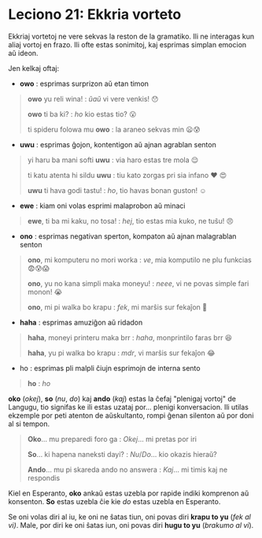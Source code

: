 # Leciono 21: Ekkria vorteto

Ekkriaj vortetoj ne vere sekvas la reston de la gramatiko. Ili ne interagas kun
aliaj vortoj en frazo. Ili ofte estas sonimitoj, kaj esprimas simplan emocion
aŭ ideon.

Jen kelkaj oftaj:

* **owo** : esprimas surprizon aŭ etan timon

> **owo** yu reli wina! : *ŭaŭ* vi vere venkis! 😯
>
> **owo** ti ba ki? : *ho* kio estas tio? 😮
>
> ti spideru folowa mu **owo** : la araneo sekvas min 😦😰

* **uwu** : esprimas ĝojon, kontentigon aŭ ajnan agrablan senton

> yi haru ba mani softi **uwu** : via haro estas tre mola 😌
>
> ti katu atenta hi sildu **uwu** : tiu kato zorgas pri sia infano ❤️ 😍
>
> **uwu** ti hava godi tastu! : *ho*, tio havas bonan guston! ☺️

* **ewe** : kiam oni volas esprimi malaprobon aŭ minaci

> **ewe**, ti ba mi kaku, no tosa! : *hej*, tio estas mia kuko, ne tuŝu! 😠

* **ono** : esprimas negativan sperton, kompaton aŭ ajnan malagrablan senton

> **ono**, mi komputeru no mori worka : *ve*, mia komputilo ne plu funkcias 😨😰😱
>
> **ono**, yu no kana simpli maka moneyu! : *neee*, vi ne povas simple fari
> monon! 😭
>
> **ono**, mi pi walka bo krapu : *fek*, mi marŝis sur fekaĵon 🤢

* **haha** : esprimas amuziĝon aŭ ridadon

> **haha**, moneyi printeru maka brr : *haha*, monprintilo faras brr 😆
>
> **haha**, yu pi walka bo krapu : *mdr*, vi marŝis sur fekaĵon 😂

* ho : esprimas pli malpli ĉiujn esprimojn de interna sento

> **ho** : *ho*

**oko** (*okej*), **so** (*nu*, *do*) kaj **ando** (*kaj*) estas la ĉefaj
"plenigaj vortoj" de Langugu, tio signifas ke ili estas uzataj por... plenigi
konversacion. Ili utilas ekzemple por peti atenton de aŭskultanto, rompi ĝenan
silenton aŭ por doni al si tempon.

> **Oko**... mu preparedi foro ga : *Okej*... mi pretas por iri
>
> **So**... ki hapena naneksti dayi? : *Nu*/*Do*... kio okazis hieraŭ?
>
> **Ando**... mu pi skareda ando no answera : *Kaj*... mi timis kaj ne respondis

Kiel en Esperanto, **oko** ankaŭ estas uzebla por rapide indiki komprenon aŭ
konsenton. **So** estas uzebla ĉie kie *do* estas uzebla en Esperanto.

Se oni volas diri al iu, ke oni ne ŝatas tiun, oni povas diri **krapu to yu**
(*fek al vi)*. Male, por diri ke oni ŝatas iun, oni povas diri **hugu to yu**
(*brakumo al vi*).

